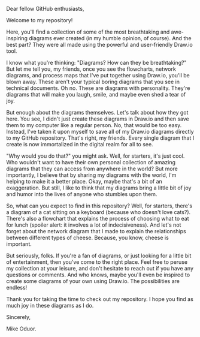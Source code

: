 Dear fellow GitHub enthusiasts,

Welcome to my repository! 

Here, you'll find a collection of some of the most breathtaking and awe-inspiring diagrams ever created (in my humble opinion, of course). 
And the best part? They were all made using the powerful and user-friendly Draw.io tool.



I know what you're thinking: 
"Diagrams? How can they be breathtaking?" 
But let me tell you, my friends, once you see the flowcharts, network diagrams, and process maps that I've put together using Draw.io, 
you'll be blown away.
These aren't your typical boring diagrams that you see in technical documents. 
Oh no. These are diagrams with personality. 
They're diagrams that will make you laugh, smile, and maybe even shed a tear of joy.



But enough about the diagrams themselves. 
Let's talk about how they got here. 
You see, I didn't just create these diagrams in Draw.io and then save them to my computer like a regular person. 
No, that would be too easy. Instead, 
I've taken it upon myself to save all of my Draw.io diagrams directly to my GitHub repository. 
That's right, my friends. 
Every single diagram that I create is now immortalized in the digital realm for all to see.



"Why would you do that?" you might ask. Well, for starters, it's just cool. 
Who wouldn't want to have their own personal collection of amazing diagrams that they can access from anywhere in the world? 
But more importantly, I believe that by sharing my diagrams with the world, I'm helping to make it a better place. 
Okay, maybe that's a bit of an exaggeration. 
But still, I like to think that my diagrams bring a little bit of joy and humor into the lives of anyone who stumbles upon them.



So, what can you expect to find in this repository? 
Well, for starters, there's a diagram of a cat sitting on a keyboard (because who doesn't love cats?). 
There's also a flowchart that explains the process of choosing what to eat for lunch (spoiler alert: it involves a lot of indecisiveness). 
And let's not forget about the network diagram that I made to explain the relationships between different types of cheese. 
Because, you know, cheese is important.



But seriously, folks. 
If you're a fan of diagrams, or just looking for a little bit of entertainment, then you've come to the right place. 
Feel free to peruse my collection at your leisure, and don't hesitate to reach out if you have any questions or comments. 
And who knows, maybe you'll even be inspired to create some diagrams of your own using Draw.io. 
The possibilities are endless!

Thank you for taking the time to check out my repository. 
I hope you find as much joy in these diagrams as I do.

Sincerely,

Mike Oduor.
